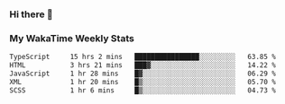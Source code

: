 ### Hi there 👋

<!--
**royschrauwen/royschrauwen** is a ✨ _special_ ✨ repository because its `README.md` (this file) appears on your GitHub profile.

Here are some ideas to get you started:

- 🔭 I’m currently working on ...
- 🌱 I’m currently learning ...
- 👯 I’m looking to collaborate on ...
- 🤔 I’m looking for help with ...
- 💬 Ask me about ...
- 📫 How to reach me: ...
- 😄 Pronouns: ...
- ⚡ Fun fact: ...
-->


### My WakaTime Weekly Stats
<!--START_SECTION:waka-->

```txt
TypeScript     15 hrs 2 mins   ████████████████░░░░░░░░░   63.85 %
HTML           3 hrs 21 mins   ███▓░░░░░░░░░░░░░░░░░░░░░   14.22 %
JavaScript     1 hr 28 mins    █▓░░░░░░░░░░░░░░░░░░░░░░░   06.29 %
XML            1 hr 20 mins    █▒░░░░░░░░░░░░░░░░░░░░░░░   05.70 %
SCSS           1 hr 6 mins     █▒░░░░░░░░░░░░░░░░░░░░░░░   04.73 %
```

<!--END_SECTION:waka-->
